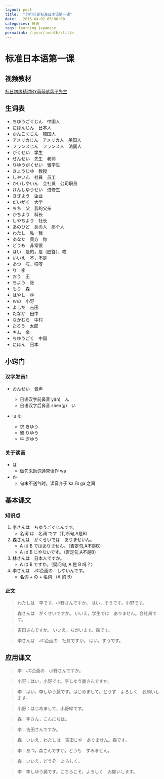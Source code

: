 ```yaml
---
layout: post
title:  "[学习]新标准日本语第一课"
date:   2016-04-02 05:00:00
categories: 日语
tags: learning japanese
permalink: /:year/:month/:title
---
```


# 标准日本语第一课

## 视频教材

[标日初级精讲BY萌萌哒葉子先生](http://www.bilibili.com/video/av3060477/index_1.html)

## 生词表
- ちゆうごぐじん　中国人
- にほんじん　日本人
- かんこくじん　韓国人
- アメリカじん　アメリカ人　美国人
- フランスじん　フランス人　法国人
- がくせい　学生
- せんせい　先生　老师
- りゆうがくせい　留学生
- きようじゆ　教授
- しやいん　社員　员工
- かいしやいん　会社員　公司职员
- けんしゆうせい　进修生
- きぎよう　企业
- だいがく　大学
- ちち　父　我的父亲
- かちよう　科长
- しやちよう　社长
- あのひど　あの人　那个人
- わたし　私　我
- あなた　貴方　你
- どうも　非常很
- はい　是的，是（应答），哎
- いいえ　不，不是
- あつ　哎，哎呀
- り　李
- おう　王
- ちよう　张
- もり　森
- はやし　林
- おの　小野
- よしだ　吉田
- たなか　田中
- なかむら　中村
- たろう　太郎
- キム　金
- ちゆうごく　中国
- にほん　日本

## 小窍门

### 汉字发音1

- おんせい　音声
	- 日语汉字前鼻音 yi(n)　ん
	- 日语汉字后鼻音 shen(g)　い

- iu  ゆ
	- 求 きゆう
	- 留 りゆう
	- 牛 ぎゆう

### 关于读音

- は
	- 做句末助词通常读作 wa
- か
	- 句末不送气时，读音介于 ka 和 ga 之间

## 基本课文

### 知识点

1. 李さんは　ちゆうごぐじんです。
	- 名词 は　名词 です（判断句,A是B）
2. 森さんは　がくせいでは　ありませいん。
	- A は B ではありません。（否定句,A不是B）
	- A は B じやないです。（否定句,A不是B）
3. 林さんは　日本人ですか。
	- A は B ですか。（疑问句, A 是 B 吗？）
4. 李さんは　JC企画の　しやいんです。
	- 名词 + の + 名词 （A 的 B）

### 正文
> わたしは　李です。小野さんですか。
> はい，そうです。小野です。

> 森さんは　がくせいですか。
> いいえ，学生では　ありません。会社員です。

> 吉田さんですか。
> いいえ，ちがいます。森です。

> 李さんは　JC企画の　社員ですか。
> はい，すうです。

## 应用课文
> 李：JC企画の　小野さんですか。

> 小野：はい，小野です。李しゆう麗さんですか。

> 李：はい，李しゆう麗です。はじめまして。どうず　よろしく　お願いします。

> 小野：はじめまして，小野緑です。

> 森：李さん，こんにちは。

> 李：吉田さんですか。

> 森：いいえ，わたしは　吉田じや　ありません。森です。

> 李：あつ，森さんですか。どうも　すみません。

> 森：いいえ，どうぞ　よろしく。

> 李：李しゆう麗です。こちらこそ，よろしく　お願いします。